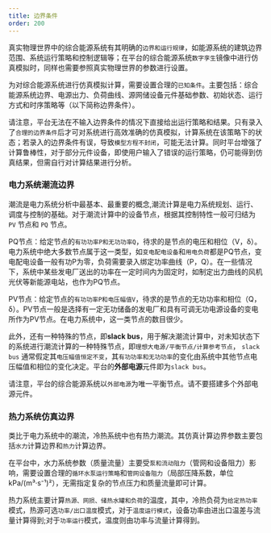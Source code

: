 ```yaml
---
title: 边界条件
order: 200
---
```


真实物理世界中的综合能源系统有其明确的`边界和运行规律`，如能源系统的建筑边界范围、系统运行策略和控制逻辑等；在平台的综合能源系统`数字孪生`镜像中进行仿真模拟时，同样也需要参照真实物理世界的参数进行设置。

为对综合能源系统进行仿真模拟计算，需要设置合理的`已知条件`。主要包括：综合能源系统边界、电源出力、负荷曲线、源网储设备元件基础参数、初始状态、运行方式和时序策略等（以下简称边界条件）。

请注意，平台无法在不输入边界条件的情况下直接给出运行策略和结果。只有录入了`合理的边界条件`后才可对系统进行高效准确的仿真模拟，计算系统在该策略下的状态；若录入的边界条件有误，导致`模型方程不封闭`，可能无法计算。同时平台增强了计算鲁棒性，对于部分元件设备，即使用户输入了错误的运行策略，仍可能得到仿真结果，但需自行对计算结果进行分析。


### 电力系统潮流边界

潮流是电力系统分析中最基本、最重要的概念,潮流计算是电力系统规划、运行、调度与控制的基础。对于潮流计算中的设备节点，根据其控制特性一般可归结为 `PV` 节点和 `PQ` 节点。

PQ节点：给定节点的`有功功率P和无功功率Q`，待求的是节点的电压和相位（V，δ）。电力系统中绝大多数节点属于这一类型，如`变电配电设备`和`用电负荷`都是PQ节点，变电配电设备一般有功P为零，负荷需要录入绑定功率曲线（P，Q）。在一些情况下，系统中某些发电厂送出的功率在一定时间内为固定时，如制定出力曲线的风机光伏等新能源电站，也作为PQ节点。


PV节点：给定节点的`有功功率P和电压幅值V`，待求的是节点的无功功率和相位（Q，δ）。PV节点一般是选择有一定无功储备的发电厂和具有可调无功电源设备的变电所作为PV节点。在电力系统中，这一类节点的数目很少。

此外，还有一种特殊的节点，即**slack bus**，用于解决潮流计算中，对未知状态下的系统进行潮流计算的一种特殊节点，即`理想大电源/平衡节点/计算参考节点`， `slack bus` 通常假定其`电压幅值恒定不变`，其`有功功率和无功功率`的变化由系统中其他节点电压幅值和相位的变化决定。平台的**外部电源**元件即为`slack bus`。

请注意，平台的综合能源系统以`外部电源`为唯一平衡节点。请不要搭建多个外部电源元件。

### 热力系统仿真边界

类比于电力系统中的潮流，冷热系统中也有热力潮流。其仿真计算边界参数主要包括`水力`计算边界和`热力`计算边界。

在平台中，水力系统参数（质量流量）主要受`泵和流动阻力`（管网和设备阻力）影响，需要设置合理的`循环水泵运行策略`和`管网设备阻力`（局部压降系数，单位kPa/(m³·s⁻¹)²），无需指定复杂的节点压力和质量流量即可计算。

热力系统主要计算`热源、网损、储热水罐和负荷`的温度，其中，冷热负荷为`给定热功率`模式，热源可选`功率/出口温度`模式，对于`温度运行模式`，设备功率由进出口温差与流量计算得到;对于`功率运行`模式，温度则由功率与流量计算得到。